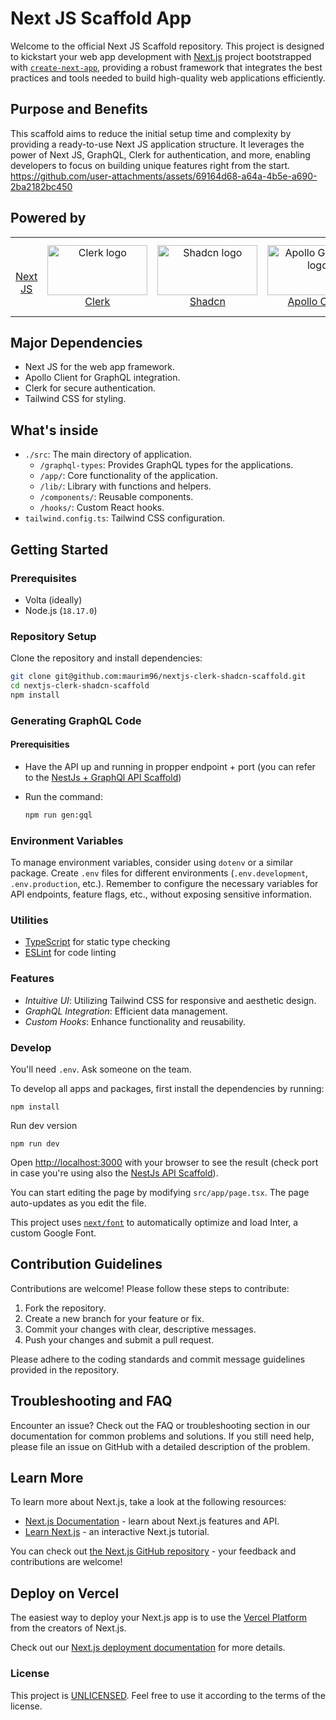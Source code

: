 
# Next JS Scaffold App

Welcome to the official Next JS Scaffold repository. This project is designed to kickstart your web app development with [Next.js](https://nextjs.org/) project bootstrapped with [`create-next-app`](https://github.com/vercel/next.js/tree/canary/packages/create-next-app), providing a robust framework that integrates the best practices and tools needed to build high-quality web applications efficiently.

## Purpose and Benefits

This scaffold aims to reduce the initial setup time and complexity by providing a ready-to-use Next JS application structure. It leverages the power of Next JS, GraphQL, Clerk for authentication,  and more, enabling developers to focus on building unique features right from the start.
https://github.com/user-attachments/assets/69164d68-a64a-4b5e-a690-2ba2182bc450

## Powered by

<p align="center">
  <table>
    <tr>
      <td align="center">
        <a href="https://nextjs.org/docs>
          <img src="https://github.com/user-attachments/assets/b0d713e0-747d-4a19-9d6a-b408674c336e" width="160" height="80" alt="Clerk logo"><br/>
          Next JS
        </a>
      </td>
      <td align="center">
        <a href="https://clerk.com/docs">
          <img src="https://github.com/maurim96/rn-expo-scaffold/assets/22548752/f2f691e0-c06f-45e8-96c8-580fa83a986e" width="160" height="80" alt="Clerk logo"><br/>
          Clerk
        </a>
      </td>
      <td align="center">
        <a href="https://ui.shadcn.com/">
          <img src="https://github.com/user-attachments/assets/69164d68-a64a-4b5e-a690-2ba2182bc450" width="160" height="80" alt="Shadcn logo"><br/>
          Shadcn
        </a>
      </td>
      <td align="center">
        <a href="https://www.apollographql.com/docs/react/">
          <img src="https://github.com/maurim96/rn-expo-scaffold/assets/22548752/87271779-89e3-4996-9e6b-020e3b42881e" width="160" height="80" alt="Apollo GraphQL logo"><br/>
          Apollo Client
        </a>
      </td>
      <td align="center">
        <a href="https://graphql.org/learn/">
          <img src="https://github.com/maurim96/rn-expo-scaffold/assets/22548752/8004d1a6-22d1-4b51-bf7e-4ff6be0b84ed" width="160" height="80" alt="GraphQL logo"><br/>
          GraphQL
        </a>
      </td>
      <td align="center">
        <a href="https://the-guild.dev/graphql/codegen">
          <img src="https://github.com/maurim96/rn-expo-scaffold/assets/22548752/b63a0abb-b4d0-4e24-a29a-50d218d5f747" width="140" height="80" alt="GraphQL logo"><br/>
          GraphQL CodeGen
        </a>
      </td>
    </tr>
  </table>
</p>


## Major Dependencies

- Next JS for the web app framework.
- Apollo Client for GraphQL integration.
- Clerk for secure authentication.
- Tailwind CSS for styling.

## What's inside

- `./src`: The main directory of application.
    - `/graphql-types`: Provides GraphQL types for the applications.
    - `/app/`: Core functionality of the application.
    - `/lib/`: Library with functions and helpers.
    - `/components/`: Reusable components.
    - `/hooks/`: Custom React hooks.
- `tailwind.config.ts`: Tailwind CSS configuration.


## Getting Started

### Prerequisites

- Volta (ideally)
- Node.js (`18.17.0`)

### Repository Setup

Clone the repository and install dependencies:

```bash
git clone git@github.com:maurim96/nextjs-clerk-shadcn-scaffold.git
cd nextjs-clerk-shadcn-scaffold
npm install
```

### Generating GraphQL Code

#### Prerequisities
- Have the API up and running in propper endpoint + port (you can refer to the [NestJs + GraphQl API Scaffold](https://github.com/maurim96/nestjs-graphql-scaffold))
- Run the command:

  ```bash
  npm run gen:gql
  ```


### Environment Variables

To manage environment variables, consider using `dotenv` or a similar package. Create `.env` files for different environments (`.env.development`, `.env.production`, etc.). Remember to configure the necessary variables for API endpoints, feature flags, etc., without exposing sensitive information.


### Utilities

- [TypeScript](https://www.typescriptlang.org/) for static type checking
- [ESLint](https://eslint.org/) for code linting

### Features

- _Intuitive UI_: Utilizing Tailwind CSS for responsive and aesthetic design.
- _GraphQL Integration_: Efficient data management.
- _Custom Hooks_: Enhance functionality and reusability.

### Develop

You'll need `.env`. Ask someone on the team.

To develop all apps and packages, first install the dependencies by running:

```
npm install
```

Run dev version

```
npm run dev
```

Open [http://localhost:3000](http://localhost:3000) with your browser to see the result (check port in case you're using also the [NestJs API Scaffold](https://github.com/maurim96/nestjs-graphql-scaffold)).

You can start editing the page by modifying `src/app/page.tsx`. The page auto-updates as you edit the file.

This project uses [`next/font`](https://nextjs.org/docs/basic-features/font-optimization) to automatically optimize and load Inter, a custom Google Font.

## Contribution Guidelines

Contributions are welcome! Please follow these steps to contribute:

1. Fork the repository.
2. Create a new branch for your feature or fix.
3. Commit your changes with clear, descriptive messages.
4. Push your changes and submit a pull request.

Please adhere to the coding standards and commit message guidelines provided in the repository.

## Troubleshooting and FAQ

Encounter an issue? Check out the FAQ or troubleshooting section in our documentation for common problems and solutions. If you still need help, please file an issue on GitHub with a detailed description of the problem.


## Learn More

To learn more about Next.js, take a look at the following resources:

- [Next.js Documentation](https://nextjs.org/docs) - learn about Next.js features and API.
- [Learn Next.js](https://nextjs.org/learn) - an interactive Next.js tutorial.

You can check out [the Next.js GitHub repository](https://github.com/vercel/next.js/) - your feedback and contributions are welcome!

## Deploy on Vercel

The easiest way to deploy your Next.js app is to use the [Vercel Platform](https://vercel.com/new?utm_medium=default-template&filter=next.js&utm_source=create-next-app&utm_campaign=create-next-app-readme) from the creators of Next.js.

Check out our [Next.js deployment documentation](https://nextjs.org/docs/deployment) for more details.

### License

This project is [UNLICENSED](LICENSE). Feel free to use it according to the terms of the license.
